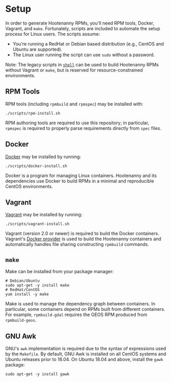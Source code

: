 # Setup

In order to generate Hootenanny RPMs, you'll need RPM tools, Docker, Vagrant,
and `make`.  Fortunately, scripts are included to automate the setup process
for Linux users.  The scripts assume:

* You're running a RedHat or Debian based distribution (e.g., CentOS and Ubuntu
  are supported).
* The Linux user running the script can use `sudo` without a password.

Note: The legacy scripts in [`shell`](./shell.md) can be used to build
Hootenanny RPMs without Vagrant or `make`, but is reserved for
resource-constrained environments.

## RPM Tools

RPM tools (including `rpmbuild` and `rpmspec`) may be installed with:

```
./scripts/rpm-install.sh
```

RPM authoring tools are required to use this repository; in particular,
`rpmspec` is required to properly parse requirements directly from `spec`
files.

## Docker

[Docker](https://docs.docker.com/) may be installed by running:

```
./scripts/docker-install.sh
```

Docker is a program for managing Linux containers.
Hootenanny and its dependencies use Docker to build RPMs in a minimal
and reproducible CentOS environments.

## Vagrant

[Vagrant](https://www.vagrantup.com/downloads.html) may be installed by running:

```
./scripts/vagrant-install.sh
```

Vagrant (version 2.0 or newer) is required to build the Docker containers.
Vagrant's [Docker provider](https://www.vagrantup.com/docs/docker/basics.html)
is used to build the Hootenanny containers and automatically handles file sharing
constructing `rpmbuild` commands.

## `make`

Make can be installed from your package manager:

```
# Debian/Ubuntu
sudo apt-get -y install make
# RedHat/CentOS
yum install -y make
```

Make is used to manage the dependency graph between containers.
In particular, some containers depend on RPMs built from different containers.
For example, `rpmbuild-gdal` requires the GEOS RPM produced from
`rpmbuild-geos`.

## GNU Awk

GNU's `awk` implementation is required due to the syntax of expressions
used by the `Makefile`.  By default, GNU Awk is installed on all CentOS
systems and Ubuntu releases prior to 18.04.  On Ubuntu 18.04 and above,
install the `gawk` package:

```
sudo apt-get -y install gawk
```
